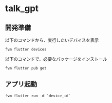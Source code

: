 # talk_gpt

## 開発準備
以下のコマンドから、実行したいデバイスを表示
```
fvm flutter devices
```
以下のコマンドで、必要なパッケージをインストール
```
fvm flutter pub get
```

## アプリ起動
```
fvm flutter run -d `device_id`
```
